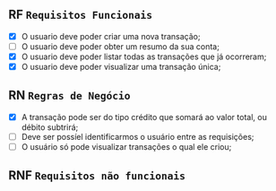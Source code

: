 ## RF `Requisitos Funcionais`

- [x] O usuario deve poder criar uma nova transação;
- [ ] O usuario deve poder obter um resumo da sua conta;
- [x] O usuario deve poder listar todas as transações que já ocorreram;
- [x] O usuario deve poder visualizar uma transação única;

## RN `Regras de Negócio`

- [x] A transação pode ser do tipo crédito que somará ao valor total, ou débito subtrirá;
- [ ] Deve ser possíel identificarmos o usuário entre as requisições;
- [ ] O usuário só pode visualizar transações o qual ele criou;

## RNF `Requisitos não funcionais`